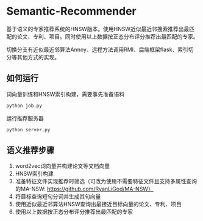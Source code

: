 # Semantic-Recommender

基于语义的专家推荐系统的HNSW版本。使用HNSW近似最近邻搜索推荐出最匹配的论文、专利、项目。同时使用以上数据按正态分布评分推荐出最匹配的专家。

切换分支有近似最近邻算法Annoy、远程方法调用RMI、后端框架flask、索引切分等其他方式的实现。

## 如何运行

词向量训练和HNSW索引构建，需要事先准备语料

```bash
python job.py
```

运行推荐服务器

```bash
python server.py
```

## 语义推荐步骤

1. word2vec词向量并构建论文等文档向量
2. HNSW索引构建
3. 准备特征文件实现推荐时筛选（可改为使用不需要特征文件且支持多属性查询的MA-NSW: https://github.com/RyanLiGod/MA-NSW）
4. 将目标查询短句分词并生成其句向量
5. 使用近似最近邻算法HNSW查询出最接近目标向量的论文、专利、项目
6. 使用以上数据按正态分布评分推荐出最匹配的专家
